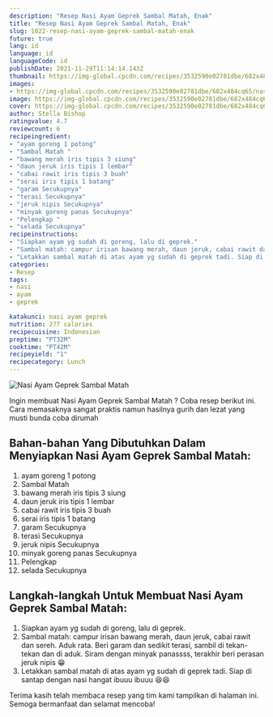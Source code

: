 ```yaml
---
description: "Resep Nasi Ayam Geprek Sambal Matah, Enak"
title: "Resep Nasi Ayam Geprek Sambal Matah, Enak"
slug: 1022-resep-nasi-ayam-geprek-sambal-matah-enak
future: true
lang: id
language: id
languageCode: id
publishDate: 2021-11-29T11:14:14.143Z 
thumbnail: https://img-global.cpcdn.com/recipes/3532590e02781dbe/682x484cq65/nasi-ayam-geprek-sambal-matah-foto-resep-utama.png
images:
- https://img-global.cpcdn.com/recipes/3532590e02781dbe/682x484cq65/nasi-ayam-geprek-sambal-matah-foto-resep-utama.png
image: https://img-global.cpcdn.com/recipes/3532590e02781dbe/682x484cq65/nasi-ayam-geprek-sambal-matah-foto-resep-utama.png
cover: https://img-global.cpcdn.com/recipes/3532590e02781dbe/682x484cq65/nasi-ayam-geprek-sambal-matah-foto-resep-utama.png
author: Stella Bishop
ratingvalue: 4.7
reviewcount: 6
recipeingredient:
- "ayam goreng 1 potong"
- "Sambal Matah "
- "bawang merah iris tipis 3 siung"
- "daun jeruk iris tipis 1 lembar"
- "cabai rawit iris tipis 3 buah"
- "serai iris tipis 1 batang"
- "garam Secukupnya"
- "terasi Secukupnya"
- "jeruk nipis Secukupnya"
- "minyak goreng panas Secukupnya"
- "Pelengkap "
- "selada Secukupnya"
recipeinstructions:
- "Siapkan ayam yg sudah di goreng, lalu di geprek."
- "Sambal matah: campur irisan bawang merah, daun jeruk, cabai rawit dan sereh. Aduk rata. Beri garam dan sedikit terasi, sambil di tekan-tekan dan di aduk. Siram dengan minyak panassss, terakhir beri perasan jeruk nipis 😁"
- "Letakkan sambal matah di atas ayam yg sudah di geprek tadi. Siap di santap dengan nasi hangat ibuuu ibuuu 😆😆"
categories:
- Resep
tags:
- nasi
- ayam
- geprek

katakunci: nasi ayam geprek 
nutrition: 277 calories
recipecuisine: Indonesian
preptime: "PT32M"
cooktime: "PT42M"
recipeyield: "1"
recipecategory: Lunch
---
```



![Nasi Ayam Geprek Sambal Matah](https://img-global.cpcdn.com/recipes/3532590e02781dbe/682x484cq65/nasi-ayam-geprek-sambal-matah-foto-resep-utama.png)

Ingin membuat Nasi Ayam Geprek Sambal Matah ? Coba resep berikut ini. Cara memasaknya sangat praktis namun hasilnya gurih dan lezat yang musti bunda coba dirumah

<!--inarticleads1-->

## Bahan-bahan Yang Dibutuhkan Dalam Menyiapkan Nasi Ayam Geprek Sambal Matah:

1. ayam goreng 1 potong
1. Sambal Matah 
1. bawang merah iris tipis 3 siung
1. daun jeruk iris tipis 1 lembar
1. cabai rawit iris tipis 3 buah
1. serai iris tipis 1 batang
1. garam Secukupnya
1. terasi Secukupnya
1. jeruk nipis Secukupnya
1. minyak goreng panas Secukupnya
1. Pelengkap 
1. selada Secukupnya



<!--inarticleads2-->

## Langkah-langkah Untuk Membuat Nasi Ayam Geprek Sambal Matah:

1. Siapkan ayam yg sudah di goreng, lalu di geprek.
1. Sambal matah: campur irisan bawang merah, daun jeruk, cabai rawit dan sereh. Aduk rata. Beri garam dan sedikit terasi, sambil di tekan-tekan dan di aduk. Siram dengan minyak panassss, terakhir beri perasan jeruk nipis 😁
1. Letakkan sambal matah di atas ayam yg sudah di geprek tadi. Siap di santap dengan nasi hangat ibuuu ibuuu 😆😆




Terima kasih telah membaca resep yang tim kami tampilkan di halaman ini. Semoga bermanfaat dan selamat mencoba!

